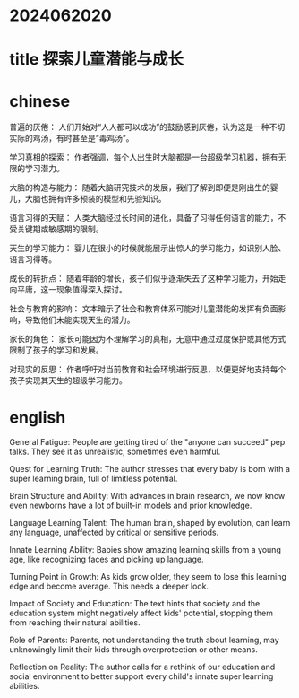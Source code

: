 
# 2024062020 

# title 探索儿童潜能与成长

# chinese 
普遍的厌倦： 人们开始对“人人都可以成功”的鼓励感到厌倦，认为这是一种不切实际的鸡汤，有时甚至是“毒鸡汤”。

学习真相的探索： 作者强调，每个人出生时大脑都是一台超级学习机器，拥有无限的学习潜力。

大脑的构造与能力： 随着大脑研究技术的发展，我们了解到即便是刚出生的婴儿，大脑也拥有许多预装的模型和先验知识。

语言习得的天赋： 人类大脑经过长时间的进化，具备了习得任何语言的能力，不受关键期或敏感期的限制。

天生的学习能力： 婴儿在很小的时候就能展示出惊人的学习能力，如识别人脸、语言习得等。

成长的转折点： 随着年龄的增长，孩子们似乎逐渐失去了这种学习能力，开始走向平庸，这一现象值得深入探讨。

社会与教育的影响： 文本暗示了社会和教育体系可能对儿童潜能的发挥有负面影响，导致他们未能实现天生的潜力。

家长的角色： 家长可能因为不理解学习的真相，无意中通过过度保护或其他方式限制了孩子的学习和发展。

对现实的反思： 作者呼吁对当前教育和社会环境进行反思，以便更好地支持每个孩子实现其天生的超级学习能力。

# english
General Fatigue:
People are getting tired of the "anyone can succeed" pep talks. They see it as unrealistic, sometimes even harmful.

Quest for Learning Truth:
The author stresses that every baby is born with a super learning brain, full of limitless potential.

Brain Structure and Ability:
With advances in brain research, we now know even newborns have a lot of built-in models and prior knowledge.

Language Learning Talent:
The human brain, shaped by evolution, can learn any language, unaffected by critical or sensitive periods.

Innate Learning Ability:
Babies show amazing learning skills from a young age, like recognizing faces and picking up language.

Turning Point in Growth:
As kids grow older, they seem to lose this learning edge and become average. This needs a deeper look.

Impact of Society and Education:
The text hints that society and the education system might negatively affect kids' potential, stopping them from reaching their natural abilities.

Role of Parents:
Parents, not understanding the truth about learning, may unknowingly limit their kids through overprotection or other means.

Reflection on Reality:
The author calls for a rethink of our education and social environment to better support every child's innate super learning abilities.
